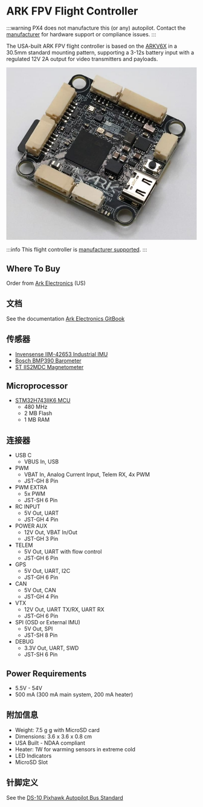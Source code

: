 # ARK FPV Flight Controller

:::warning
PX4 does not manufacture this (or any) autopilot.
Contact the [manufacturer](https://arkelectron.com/contact-us/) for hardware support or compliance issues.
:::

The USA-built ARK FPV flight controller is based on the [ARKV6X](https://arkelectron.com/product/arkv6x/) in a 30.5mm standard mounting pattern, supporting a 3-12s battery input with a regulated 12V 2A output for video transmitters and payloads.

![ARK FPV Main Photo](../../assets/flight_controller/arkfpv/ark_fpv.jpg)

:::info
This flight controller is [manufacturer supported](../flight_controller/autopilot_manufacturer_supported.md).
:::

## Where To Buy

Order from [Ark Electronics](https://arkelectron.com/product/arkv6x/) (US)

## 文档

See the documentation [Ark Electronics GitBook](https://arkelectron.gitbook.io/ark-documentation/flight-controllers/ark-fpv)

## 传感器

- [Invensense IIM-42653 Industrial IMU](https://invensense.tdk.com/products/motion-tracking/6-axis/iim-42653/)
- [Bosch BMP390 Barometer](https://www.bosch-sensortec.com/products/environmental-sensors/pressure-sensors/bmp390/)
- [ST IIS2MDC Magnetometer](https://www.st.com/en/magnetic-sensors/iis2mdc.html)

## Microprocessor

- [STM32H743IIK6 MCU](https://www.st.com/en/microcontrollers-microprocessors/stm32h743ii.html)
  - 480 MHz
  - 2 MB Flash
  - 1 MB RAM

## 连接器

- USB C
  - VBUS In, USB
- PWM
  - VBAT In, Analog Current Input, Telem RX, 4x PWM
  - JST-GH 8 Pin
- PWM EXTRA
  - 5x PWM
  - JST-SH 6 Pin
- RC INPUT
  - 5V Out, UART
  - JST-GH 4 Pin
- POWER AUX
  - 12V Out, VBAT In/Out
  - JST-GH 3 Pin
- TELEM
  - 5V Out, UART with flow control
  - JST-GH 6 Pin
- GPS
  - 5V Out, UART, I2C
  - JST-GH 6 Pin
- CAN
  - 5V Out, CAN
  - JST-GH 4 Pin
- VTX
  - 12V Out, UART TX/RX, UART RX
  - JST-GH 6 Pin
- SPI (OSD or External IMU)
  - 5V Out, SPI
  - JST-SH 8 Pin
- DEBUG
  - 3.3V Out, UART, SWD
  - JST-SH 6 Pin

## Power Requirements

- 5.5V - 54V
- 500 mA (300 mA main system, 200 mA heater)

## 附加信息

- Weight: 7.5 g g with MicroSD card
- Dimensions: 3.6 x 3.6 x 0.8 cm
- USA Built - NDAA compliant
- Heater: 1W for warming sensors in extreme cold
- LED Indicators
- MicroSD Slot

## 针脚定义

See the [DS-10 Pixhawk Autopilot Bus Standard](https://arkelectron.gitbook.io/ark-documentation/flight-controllers/ark-fpv/pinout)


